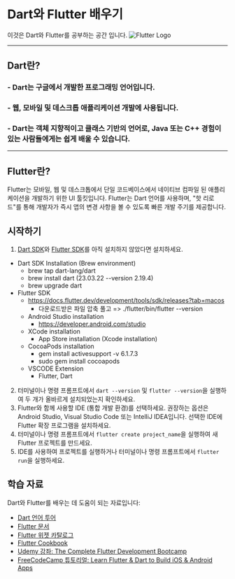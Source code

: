 # Dart와 Flutter 배우기

이것은 Dart와 Flutter를 공부하는 공간 입니다.
![Flutter Logo](https://blog.kakaocdn.net/dn/b45ZB6/btrF5dyXNck/C5j0Gbxf8kCMWfEfBmkZ3K/img.png)

---

## Dart란?

### - Dart는 구글에서 개발한 프로그래밍 언어입니다.

### - 웹, 모바일 및 데스크톱 애플리케이션 개발에 사용됩니다.

### - Dart는 객체 지향적이고 클래스 기반의 언어로, Java 또는 C++ 경험이 있는 사람들에게는 쉽게 배울 수 있습니다.

---

## Flutter란?

Flutter는 모바일, 웹 및 데스크톱에서 단일 코드베이스에서 네이티브 컴파일 된
애플리케이션을 개발하기 위한 UI 툴킷입니다.
Flutter는 Dart 언어를 사용하며, "핫 리로드"를 통해 개발자가 즉시 앱의 변경 사항을 볼 수 있도록 빠른 개발 주기를 제공합니다.

## 시작하기

1. [Dart SDK](https://dart.dev/get-dart)와 [Flutter SDK](https://flutter.dev/docs/get-started/install)를 아직 설치하지 않았다면 설치하세요.

- Dart SDK Installation (Brew environment)
  - brew tap dart-lang/dart
  - brew install dart (23.03.22 --version 2.19.4)
  - brew upgrade dart
- Flutter SDK
  - https://docs.flutter.dev/development/tools/sdk/releases?tab=macos
    - 다운로드받은 파일 압축 풀고 => ./flutter/bin/flutter --version
  - Android Studio installation
    - https://developer.android.com/studio
  - XCode installation
    - App Store installation (Xcode installation)
  - CocoaPods installation
    - gem install activesupport -v 6.1.7.3
    - sudo gem install cocoapods
  - VSCODE Extension
    - Flutter, Dart

2. 터미널이나 명령 프롬프트에서 `dart --version` 및 `flutter --version`을 실행하여 두 개가 올바르게 설치되었는지 확인하세요.
3. Flutter와 함께 사용할 IDE (통합 개발 환경)를 선택하세요. 권장하는 옵션은 Android Studio, Visual Studio Code 또는 IntelliJ IDEA입니다. 선택한 IDE에 Flutter 확장 프로그램을 설치하세요.
4. 터미널이나 명령 프롬프트에서 `flutter create project_name`을 실행하여 새 Flutter 프로젝트를 만드세요.
5. IDE를 사용하여 프로젝트를 실행하거나 터미널이나 명령 프롬프트에서 `flutter run`을 실행하세요.

## 학습 자료

Dart와 Flutter를 배우는 데 도움이 되는 자료입니다:

- [Dart 언어 투어](https://dart.dev/guides/language/language-tour)
- [Flutter 문서](https://flutter.dev/docs)
- [Flutter 위젯 카탈로그](https://flutter.dev/docs/development/ui/widgets)
- [Flutter Cookbook](https://flutter.dev/docs/cookbook)
- [Udemy 강좌: The Complete Flutter Development Bootcamp](https://www.udemy.com/course/flutter-bootcamp-with-dart/)
- [FreeCodeCamp 튜토리얼: Learn Flutter & Dart to Build iOS & Android Apps](https://www.freecodecamp.org/news/learn-flutter-dart-to-build-ios-android-apps/)

